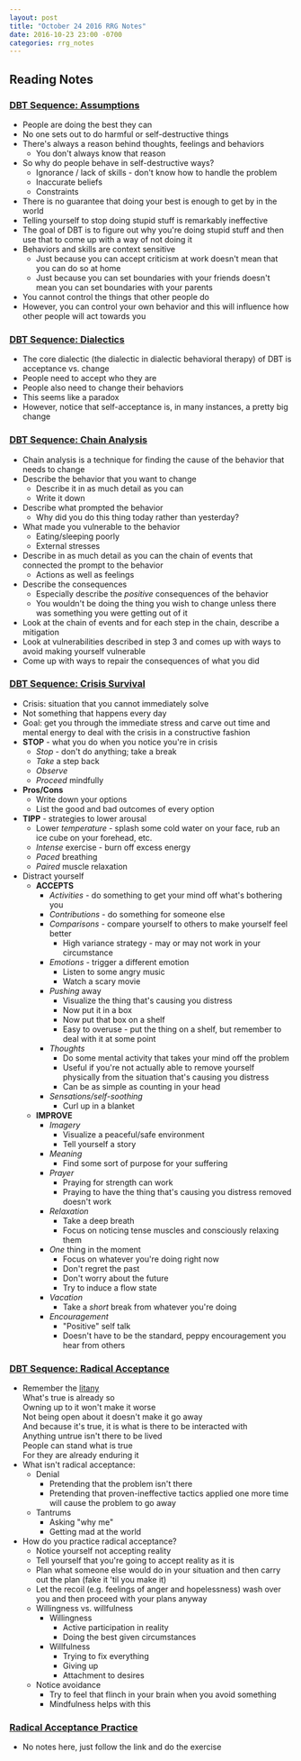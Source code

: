 ```yaml
---
layout: post
title: "October 24 2016 RRG Notes"
date: 2016-10-23 23:00 -0700
categories: rrg_notes
---
```


## Reading Notes

### [DBT Sequence: Assumptions](https://thingofthings.wordpress.com/2015/08/06/dbt-sequence-assumptions/)
* People are doing the best they can
* No one sets out to do harmful or self-destructive things
* There's always a reason behind thoughts, feelings and behaviors
  * You don't always know that reason
* So why do people behave in self-destructive ways?
  * Ignorance / lack of skills - don't know how to handle the problem
  * Inaccurate beliefs
  * Constraints
* There is no guarantee that doing your best is enough to get by in the world
* Telling yourself to stop doing stupid stuff is remarkably ineffective
* The goal of DBT is to figure out why you're doing stupid stuff and then use that to come up with a way of not doing it
* Behaviors and skills are context sensitive
  * Just because you can accept criticism at work doesn't mean that you can do so at home
  * Just because you can set boundaries with your friends doesn't mean you can set boundaries with your parents
* You cannot control the things that other people do
* However, you can control your own behavior and this will influence how other people will act towards you

### [DBT Sequence: Dialectics](https://thingofthings.wordpress.com/2015/08/08/dbt-sequence-dialectics/)
* The core dialectic (the dialectic in dialectic behavioral therapy) of DBT is acceptance vs. change
* People need to accept who they are
* People also need to change their behaviors
* This seems like a paradox
* However, notice that self-acceptance is, in many instances, a pretty big change

### [DBT Sequence: Chain Analysis](https://thingofthings.wordpress.com/2015/09/06/dbt-sequence-chain-analysis/)
* Chain analysis is a technique for finding the cause of the behavior that needs to change
* Describe the behavior that you want to change
  * Describe it in as much detail as you can
  * Write it down
* Describe what prompted the behavior
  * Why did you do this thing today rather than yesterday?
* What made you vulnerable to the behavior
  * Eating/sleeping poorly
  * External stresses
* Describe in as much detail as you can the chain of events that connected the prompt to the behavior
  * Actions as well as feelings
* Describe the consequences
  * Especially describe the *positive* consequences of the behavior
  * You wouldn't be doing the thing you wish to change unless there was something you were getting out of it
* Look at the chain of events and for each step in the chain, describe a mitigation
* Look at vulnerabilities described in step 3 and comes up with ways to avoid making yourself vulnerable
* Come up with ways to repair the consequences of what you did

### [DBT Sequence: Crisis Survival](https://thingofthings.wordpress.com/2015/09/08/dbt-sequence-crisis-survival/)
* Crisis: situation that you cannot immediately solve
* Not something that happens every day
* Goal: get you through the immediate stress and carve out time and mental energy to deal with the crisis in a constructive fashion
* **STOP** - what you do when you notice you're in crisis
  * *Stop* - don't do anything; take a break
  * *Take* a step back
  * *Observe*
  * *Proceed* mindfully
* **Pros/Cons**
  * Write down your options
  * List the good and bad outcomes of every option
* **TIPP** - strategies to lower arousal
  * Lower *temperature* - splash some cold water on your face, rub an ice cube on your forehead, etc.
  * *Intense* exercise - burn off excess energy
  * *Paced* breathing
  * *Paired* muscle relaxation
* Distract yourself
  * **ACCEPTS**
    * *Activities* - do something to get your mind off what's bothering you
    * *Contributions* - do something for someone else
    * *Comparisons* - compare yourself to others to make yourself feel better
      * High variance strategy - may or may not work in your circumstance
    * *Emotions* - trigger a different emotion
      * Listen to some angry music
      * Watch a scary movie
    * *Pushing* away
      * Visualize the thing that's causing you distress
      * Now put it in a box
      * Now put that box on a shelf
      * Easy to overuse - put the thing on a shelf, but remember to deal with it at some point
    * *Thoughts*
      * Do some mental activity that takes your mind off the problem
      * Useful if you're not actually able to remove yourself physically from the situation that's causing you distress
      * Can be as simple as counting in your head
    * *Sensations/self-soothing*
      * Curl up in a blanket
  * **IMPROVE**
    * *Imagery*
      * Visualize a peaceful/safe environment
      * Tell yourself a story
    * *Meaning*
      * Find some sort of purpose for your suffering
    * *Prayer*
      * Praying for strength can work
      * Praying to have the thing that's causing you distress removed doesn't work
    * *Relaxation*
      * Take a deep breath
      * Focus on noticing tense muscles and consciously relaxing them
    * *One* thing in the moment
      * Focus on whatever you're doing right now
      * Don't regret the past
      * Don't worry about the future
      * Try to induce a flow state
    * *Vacation* 
      * Take a *short* break from whatever you're doing
    * *Encouragement*
      * "Positive" self talk
      * Doesn't have to be the standard, peppy encouragement you hear from others

### [DBT Sequence: Radical Acceptance](https://thingofthings.wordpress.com/2015/09/15/dbt-sequence-radical-acceptance/)
* Remember the [litany](https://wiki.lesswrong.com/wiki/Litany_of_Gendlin)<br />
  What's true is already so<br />
  Owning up to it won't make it worse<br />
  Not being open about it doesn't make it go away<br />
  And because it's true, it is what is there to be interacted with<br />
  Anything untrue isn't there to be lived<br />
  People can stand what is true<br />
  For they are already enduring it<br />
* What isn't radical acceptance:
  * Denial
    * Pretending that the problem isn't there
    * Pretending that proven-ineffective tactics applied one more time will cause the problem to go away
  * Tantrums
    * Asking "why me"
    * Getting mad at the world
* How do you practice radical acceptance?
  * Notice yourself not accepting reality
  * Tell yourself that you're going to accept reality as it is
  * Plan what someone else would do in your situation and then carry out the plan (fake it 'til you make it)
  * Let the recoil (e.g. feelings of anger and hopelessness) wash over you and then proceed with your plans anyway
  * Willingness vs. willfulness
    * Willingness
      * Active participation in reality
      * Doing the best given circumstances
    * Willfulness
      * Trying to fix everything
      * Giving up
      * Attachment to desires
  * Notice avoidance
    * Try to feel that flinch in your brain when you avoid something
    * Mindfulness helps with this

### [Radical Acceptance Practice](https://thingofthings.wordpress.com/2015/10/15/radical-acceptance-practice/)
* No notes here, just follow the link and do the exercise